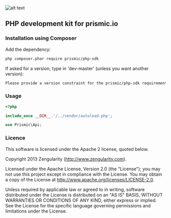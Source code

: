 ![alt text](https://travis-ci.org/prismicio/php-kit.png?branch=master "Travis build")

## PHP development kit for prismic.io

### Installation using Composer

Add the dependency:

```bash
php composer.phar require prismic/php-sdk
```

If asked for a version, type in 'dev-master' (unless you want another version):

```bash
Please provide a version constraint for the prismic/php-sdk requirement: dev-master
```

### Usage

```php
<?php

include_once __DIR__.'/../vendor/autoload.php';

use Prismic\Api;

```

### Licence

This software is licensed under the Apache 2 license, quoted below.

Copyright 2013 Zengularity (http://www.zengularity.com).

Licensed under the Apache License, Version 2.0 (the "License"); you may not use this project except in compliance with the License. You may obtain a copy of the License at http://www.apache.org/licenses/LICENSE-2.0.

Unless required by applicable law or agreed to in writing, software distributed under the License is distributed on an "AS IS" BASIS, WITHOUT WARRANTIES OR CONDITIONS OF ANY KIND, either express or implied. See the License for the specific language governing permissions and limitations under the License.
